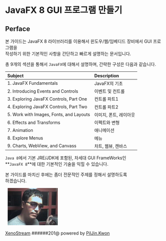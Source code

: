 JavaFX 8 GUI 프로그램 만들기
====

## Perface
본 가이드는 JavaFX 8 라이브러리를 이용해서 윈도우/웹/임베디드 장비에서 GUI 프로그램을     
작성하기 위한 기본적인 사항을 간단하고 빠르게 설명하는 문서입니다.

총 9개의 섹션을 통해서 `JavaFX`에 대해서 설명하며, 간략한 구성은 다음과 같습니다. 

Subject | Description
:---|:---
1. JavaFX Fundamentals | JavaFX의 기초
2. Introducing Events and Controls | 이벤트 및 컨트롤
3. Exploring JavaFX Controls, Part One | 컨트롤 파트1
4. Exploring JavaFX Controls, Part Two | 컨트롤 파트2
5. Work with Images, Fonts, and Layouts | 이미지, 폰트, 레이아웃
6. Effects and Transforms  | 이펙트와 변형
7. Animation | 애니메이션
8. Explore Menus | 메뉴
9. Charts, WebView, and Canvass | 차트, 웹뷰, 캔바스


`Java 8`에서 기본 JRE/JDK에 포함된, 차세대 GUI FrameWorks인     
**`JavaFX 8`**에 대한 기본적인 기술을 익힐 수 있습니다.    

본 가이드를 마치신 후에는 좀더 전문적인 주제를 정해서 설명하도록       
하겠습니다.    


  
![](https://github.com/xenostream/GoWebProgramming/blob/master/images/My.jpg)

[XenoStream](http://www.xenostream.com) 
######201@ powered by [PilJin.Kwon](mailto://piljin.kwon@gmail.com)
